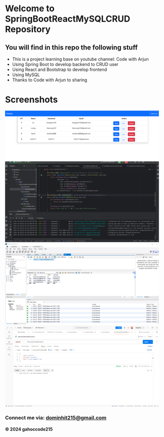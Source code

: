 # Welcome to SpringBootReactMySQLCRUD Repository

## You will find in this repo the following stuff

* This is a project learning base on youtube channel: Code with Arjun
* Using Spring Boot to develop backend to CRUD user
* Using React and Bootstrap to develop frontend
* Using MySQL
* Thanks to Code with Arjun to sharing

# Screenshots
![Source code and test script](https://github.com/gahoccode215/SpringBootReactMySQLCRUD/blob/main/screenshots/Screenshot%202024-10-29%20140313.png)
![Source code and test script](https://github.com/gahoccode215/SpringBootReactMySQLCRUD/blob/main/screenshots/Screenshot%202024-10-29%20140333.png)
![Source code and test script](https://github.com/gahoccode215/SpringBootReactMySQLCRUD/blob/main/screenshots/Screenshot%202024-10-29%20140343.png)
![Source code and test script](https://github.com/gahoccode215/SpringBootReactMySQLCRUD/blob/main/screenshots/Screenshot%202024-10-29%20140353.png)
### Connect me via: dominhit215@gmail.com

#### &#169; 2024 gahoccode215
